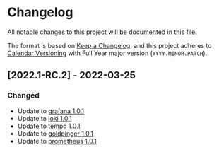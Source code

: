 # Changelog
All notable changes to this project will be documented in this file.

The format is based on [Keep a Changelog](https://keepachangelog.com/en/1.0.0/),
and this project adheres to [Calendar Versioning](https://calver.org/) with Full Year major version (`YYYY.MINOR.PATCH`).

## [2022.1-RC.2] - 2022-03-25

### Changed

- Update to [grafana 1.0.1](https://github.com/karavel-io/platform-component-grafana/releases/tag/1.0.1) 
- Update to [loki 1.0.1](https://github.com/karavel-io/platform-component-loki/releases/tag/1.0.1) 
- Update to [tempo 1.0.1](https://github.com/karavel-io/platform-component-tempo/releases/tag/1.0.1) 
- Update to [goldpinger 1.0.1](https://github.com/karavel-io/platform-component-goldpinger/releases/tag/1.0.1) 
- Update to [prometheus 1.0.1](https://github.com/karavel-io/platform-component-prometheus/releases/tag/1.0.1) 

